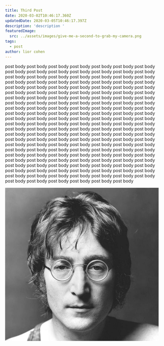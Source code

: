 ```yaml
---
title: Third Post
date: 2020-03-02T10:46:17.360Z
updatedDate: 2020-03-05T10:46:17.397Z
description: 'description '
featuredImage:
  src: ../assets/images/give-me-a-second-to-grab-my-camera.png
tags:
  - post
author: lior cohen
---
```

post body post body post body post body post body post body post body post body post body post body post body post body post body post body post body post body post body post body post body post body post body post body post body post body post body post body post body post body post body post body post body post body post body post body post body post body post body post body post body post body post body post body post body post body post body post body post body post body post body post body post body post body post body post body post body post body post body post body post body post body post body post body post body post body post body post body post body post body post body post body post body post body post body post body post body post body post body post body post body post body post body post body post body post body post body post body post body post body post body post body post body post body post body post body post body post body post body post body post body post body post body post body post body post body post body post body post body post body post body post body post body post body post body post body post body post body post body post body post body post body post body post body post body post body post body post body post body post body post body post body post body post body post body post body post body post body post body post body post body post body post body post body post body post body post body post body post body post body post body post body post body post body post body post body post body post body post body post body post body post body 

![john lennon ](../assets/images/lennon.jpg "john lennon ")
